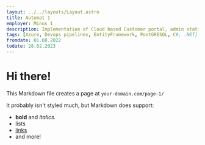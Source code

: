 ```yaml
---
layout: ../../layouts/Layout.astro
title: Automat 1
employer: Minus 1
description: Implementation of Cloud based Customer portal, admin station platform, secure connection with unmaned petrol stations.
tags: [Azure, Devops pipelines, EntityFramework, PostGRESQL, C#, .NET]
fromdate: 01.08.2022
todate: 28.02.2023
---
```


# Hi there!

This Markdown file creates a page at `your-domain.com/page-1/`

It probably isn't styled much, but Markdown does support:
- **bold** and _italics._
- lists
- [links](https://astro.build)
- and more!